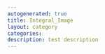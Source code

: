 ```yaml
---
autogenerated: true
title: Integral_Image
layout: category
categories: 
description: test description
---
```


